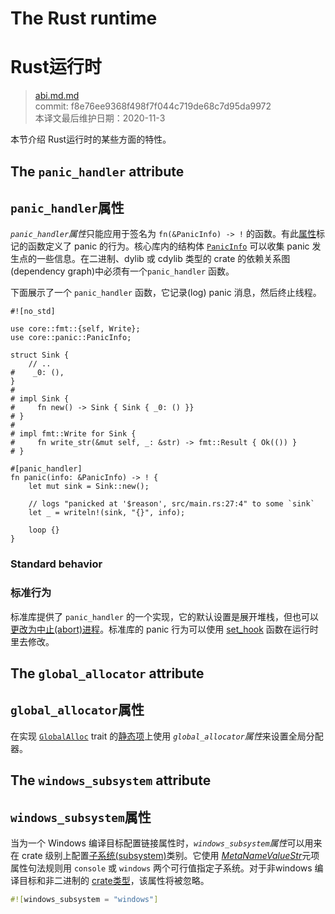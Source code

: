 # The Rust runtime
# Rust运行时

>[abi.md.md](https://github.com/rust-lang/reference/blob/master/src/abi.md)\
>commit:  f8e76ee9368f498f7f044c719de68c7d95da9972 \
>本译文最后维护日期：2020-11-3

本节介绍 Rust运行时的某些方面的特性。

## The `panic_handler` attribute
## `panic_handler`属性

*`panic_handler`属性*只能应用于签名为 `fn(&PanicInfo) -> !` 的函数。有此[属性][attribute]标记的函数定义了 panic 的行为。核心库内的结构体 [`PanicInfo`] 可以收集 panic 发生点的一些信息。在二进制、dylib 或 cdylib 类型的 crate 的依赖关系图(dependency graph)中必须有一个`panic_handler` 函数。

下面展示了一个 `panic_handler` 函数，它记录(log)  panic  消息，然后终止线程。

<!-- ignore: test infrastructure can't handle no_std -->
```rust,ignore
#![no_std]

use core::fmt::{self, Write};
use core::panic::PanicInfo;

struct Sink {
    // ..
#    _0: (),
}
#
# impl Sink {
#     fn new() -> Sink { Sink { _0: () }}
# }
#
# impl fmt::Write for Sink {
#     fn write_str(&mut self, _: &str) -> fmt::Result { Ok(()) }
# }

#[panic_handler]
fn panic(info: &PanicInfo) -> ! {
    let mut sink = Sink::new();

    // logs "panicked at '$reason', src/main.rs:27:4" to some `sink`
    let _ = writeln!(sink, "{}", info);

    loop {}
}
```

### Standard behavior
### 标准行为

标准库提供了 `panic_handler` 的一个实现，它的默认设置是展开堆栈，但也可以[更改为中止(abort)进程][abort]。标准库的 panic 行为可以使用 [set_hook] 函数在运行时里去修改。

## The `global_allocator` attribute
## `global_allocator`属性

在实现 [`GlobalAlloc`] trait 的[静态项][static item]上使用 *`global_allocator`属性*来设置全局分配器。

## The `windows_subsystem` attribute
## `windows_subsystem`属性

当为一个 Windows 编译目标配置链接属性时，*`windows_subsystem`属性*可以用来在 crate 级别上配置[子系统(subsystem)][subsystem]类别。它使用 [_MetaNameValueStr_]元项属性句法规则用 `console` 或 `windows` 两个可行值指定子系统。对于非windows 编译目标和非二进制的 [crate类型][crate types]，该属性将被忽略。

```rust
#![windows_subsystem = "windows"]
```

[_MetaNameValueStr_]: attributes.md#meta-item-attribute-syntax
[`GlobalAlloc`]: ../alloc/alloc/trait.GlobalAlloc.html
[`PanicInfo`]: ../core/panic/struct.PanicInfo.html
[abort]: ../book/ch09-01-unrecoverable-errors-with-panic.html
[attribute]: attributes.md
[crate types]: linkage.md
[set_hook]: ../std/panic/fn.set_hook.html
[static item]: items/static-items.md
[subsystem]: https://msdn.microsoft.com/en-us/library/fcc1zstk.aspx

<!-- 2020-11-3 -->
<!-- checked -->
